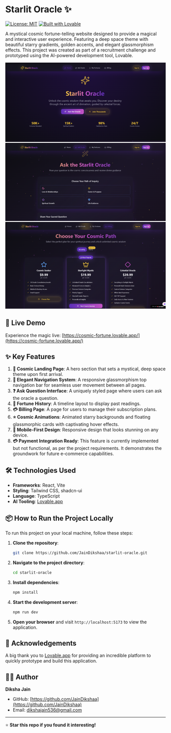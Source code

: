 # Starlit Oracle ✨

[![License: MIT](https://img.shields.io/badge/License-MIT-yellow.svg)](https://opensource.org/licenses/MIT)
[![Built with Lovable](https://img.shields.io/badge/Built%20with-Lovable.app-ff69b4)](https://lovable.app)

A mystical cosmic fortune-telling website designed to provide a magical and interactive user experience. Featuring a deep space theme with beautiful starry gradients, golden accents, and elegant glassmorphism effects. This project was created as part of a recruitment challenge and prototyped using the AI-powered development tool, Lovable.

![Starlit Oracle Preview](https://github.com/JainDikshaa/cosmic-fortune/blob/main/starlit.png?raw=true)
![Starlit Oracle Preview](https://github.com/JainDikshaa/cosmic-fortune/blob/main/starlit2.png?raw=true)
![Starlit Oracle Preview](https://github.com/JainDikshaa/cosmic-fortune/blob/main/starlit3.png?raw=true)


## 🚀 Live Demo

Experience the magic live: [https://cosmic-fortune.lovable.app/](https://cosmic-fortune.lovable.app/)

## ✨ Key Features

1.  **🌌 Cosmic Landing Page**: A hero section that sets a mystical, deep space theme upon first arrival.
2.  **🧭 Elegant Navigation System**: A responsive glassmorphism top navigation bar for seamless user movement between all pages.
3.  **❓ Ask Question Interface**: A uniquely styled page where users can ask the oracle a question.
4.  **📜 Fortune History**: A timeline layout to display past readings.
5.  **💳 Billing Page**: A page for users to manage their subscription plans.
6.  **⭐ Cosmic Animations**: Animated starry backgrounds and floating glassmorphic cards with captivating hover effects.
7.  **📱 Mobile-First Design**: Responsive design that looks stunning on any device.
8.  **💳 Payment Integration Ready**: This feature is currently implemented but not functional, as per the project requirements. It demonstrates the groundwork for future e-commerce capabilities.

## 🛠️ Technologies Used

- **Frameworks**: React, Vite
- **Styling**: Tailwind CSS, shadcn-ui
- **Language**: TypeScript
- **AI Tooling**: [Lovable.app](https://lovable.app)

## 📦 How to Run the Project Locally

To run this project on your local machine, follow these steps:

1.  **Clone the repository**:
    ```bash
    git clone https://github.com/JainDikshaa/starlit-oracle.git
    ```

2.  **Navigate to the project directory**:
    ```bash
    cd starlit-oracle
    ```

3.  **Install dependencies**:
    ```bash
    npm install
    ```

4.  **Start the development server**:
    ```bash
    npm run dev
    ```

5.  **Open your browser** and visit `http://localhost:5173` to view the application.

## 🙏 Acknowledgements

A big thank you to [Lovable.app](https://lovable.app) for providing an incredible platform to quickly prototype and build this application.

## 👩‍💻 Author

**Diksha Jain**

- GitHub: [https://github.com/JainDikshaa](https://github.com/JainDikshaa)
- Email: dikshajain536@gmail.com

---

⭐ **Star this repo if you found it interesting!**
